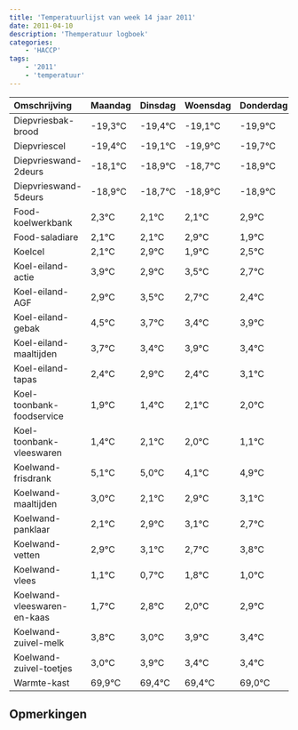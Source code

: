 ```yaml
---
title: 'Temperatuurlijst van week 14 jaar 2011'
date: 2011-04-10
description: 'Themperatuur logboek'
categories:
    - 'HACCP'
tags:
    - '2011'
    - 'temperatuur'
---
```

|Omschrijving|Maandag|Dinsdag|Woensdag|Donderdag|Vrijdag|Zaterdag|Zondag|
|:---|:---|:---|:---|:---|:---|:---|:---|
|Diepvriesbak-brood|-19,3°C|-19,4°C|-19,1°C|-19,9°C|-19,7°C|-19,9°C|-19,9°C|
|Diepvriescel|-19,4°C|-19,1°C|-19,9°C|-19,7°C|-19,9°C|-19,9°C|-19,1°C|
|Diepvrieswand-2deurs|-18,1°C|-18,9°C|-18,7°C|-18,9°C|-18,9°C|-18,1°C|-19,1°C|
|Diepvrieswand-5deurs|-18,9°C|-18,7°C|-18,9°C|-18,9°C|-18,1°C|-19,1°C|-18,5°C|
|Food-koelwerkbank|2,3°C|2,1°C|2,1°C|2,9°C|1,9°C|2,5°C|1,7°C|
|Food-saladiare|2,1°C|2,1°C|2,9°C|1,9°C|2,5°C|1,7°C|1,4°C|
|Koelcel|2,1°C|2,9°C|1,9°C|2,5°C|1,7°C|1,4°C|1,9°C|
|Koel-eiland-actie|3,9°C|2,9°C|3,5°C|2,7°C|2,4°C|2,9°C|2,4°C|
|Koel-eiland-AGF|2,9°C|3,5°C|2,7°C|2,4°C|2,9°C|2,4°C|3,1°C|
|Koel-eiland-gebak|4,5°C|3,7°C|3,4°C|3,9°C|3,4°C|4,1°C|4,0°C|
|Koel-eiland-maaltijden|3,7°C|3,4°C|3,9°C|3,4°C|4,1°C|4,0°C|3,1°C|
|Koel-eiland-tapas|2,4°C|2,9°C|2,4°C|3,1°C|3,0°C|2,1°C|2,9°C|
|Koel-toonbank-foodservice|1,9°C|1,4°C|2,1°C|2,0°C|1,1°C|1,9°C|2,1°C|
|Koel-toonbank-vleeswaren|1,4°C|2,1°C|2,0°C|1,1°C|1,9°C|2,1°C|1,7°C|
|Koelwand-frisdrank|5,1°C|5,0°C|4,1°C|4,9°C|5,1°C|4,7°C|5,8°C|
|Koelwand-maaltijden|3,0°C|2,1°C|2,9°C|3,1°C|2,7°C|3,8°C|3,0°C|
|Koelwand-panklaar|2,1°C|2,9°C|3,1°C|2,7°C|3,8°C|3,0°C|3,9°C|
|Koelwand-vetten|2,9°C|3,1°C|2,7°C|3,8°C|3,0°C|3,9°C|3,4°C|
|Koelwand-vlees|1,1°C|0,7°C|1,8°C|1,0°C|1,9°C|1,4°C|1,4°C|
|Koelwand-vleeswaren-en-kaas|1,7°C|2,8°C|2,0°C|2,9°C|2,4°C|2,4°C|2,0°C|
|Koelwand-zuivel-melk|3,8°C|3,0°C|3,9°C|3,4°C|3,4°C|3,0°C|3,5°C|
|Koelwand-zuivel-toetjes|3,0°C|3,9°C|3,4°C|3,4°C|3,0°C|3,5°C|2,4°C|
|Warmte-kast|69,9°C|69,4°C|69,4°C|69,0°C|69,5°C|68,4°C|69,0°C|

## Opmerkingen


